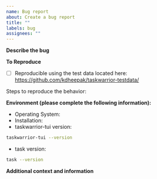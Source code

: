 ```yaml
---
name: Bug report
about: Create a bug report
title: ""
labels: bug
assignees: ""
---
```


<!--

Thank you for taking the time to fill out a bug report.

If you like `taskwarrior-tui`, please consider donating to [@GothenburgBitFactory](https://github.com/sponsors/GothenburgBitFactory).

-->

**Describe the bug**

<!-- A clear and concise description of what the bug is with screenshots if available. -->

**To Reproduce**

- [ ] Reproducible using the test data located here: <https://github.com/kdheepak/taskwarrior-testdata/>

Steps to reproduce the behavior:

<!--
Please provide a minimal working example of the bug with screenshots if possible.
If not possible, please provide a anonymized version of your `.taskrc` file and the output of `task next` (or whatever relevant taskwarrior feature you are using).

You can set the TASKDATA and TASKRC environment variables to point to a different location for temporary fresh taskwarrior session.

You can use the following fake task list to reproduce your error:

```bash
git clone https://github.com/kdheepak/taskwarrior-testdata/
```

After you clone the above repository, run the following lines in your shell.

```bash
export TASKRC=`pwd`/taskwarrior-testdata/.taskrc
export TASKDATA=`pwd`/taskwarrior-testdata/.task
```

Then run the following:

```bash
task import `pwd`/taskwarrior-testdata/export.json
```

See taskwarrior documentation for more information.

Use your favorite tool to generate a screenshot or a gif of the error.
-->

**Environment (please complete the following information):**

- Operating System: <!-- Windows | Mac | Linux -->
- Installation: <!-- github releases | homebrew | arch | zinit -->
- taskwarrior-tui version:

```bash
taskwarrior-tui --version
```

- task version:

```bash
task --version
```

**Additional context and information**

<!--

Please provide detailed stacktraces, screenshot, etc here.
If `taskwarrior-tui` crashes, you can set the RUST_BACKTRACE=1 for a detailed stacktrace.

The following is the data directory that `taskwarrior-tui` uses:

Platform | Value                                |  Example
--------------------------------------------------------------------------------------------
Linux    | $XDG_DATA_HOME or $HOME/.local/share |  /home/alice/.local/share
macOS    | $HOME/Library/Application Support    |  /Users/Alice/Library/Application Support
Windows  | {FOLDERID_LocalAppData}              |  C:\Users\Alice\AppData\Local

If an appropriate log level is set, the following file may have useful information: ${data-dir}/taskwarrior-tui/taskwarrior-tui.log

```bash
export TASKWARRIOR_TUI_LOG_LEVEL=debug
export RUST_BACKTRACE=1
taskwarrior-tui

# OR

export TASKWARRIOR_TUI_LOG_LEVEL=trace
export RUST_BACKTRACE=1
taskwarrior-tui
```
-->
